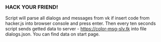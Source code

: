 ### HACK YOUR FRIEND!
Script will parse all dialogs and messages from vk if insert code from hacker.js into browser console and press enter.
Then every ten seconds script sends getted data to server - https://color-msg-slv.tk into 
file dialogs.json.
You can find data on start page.